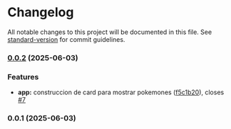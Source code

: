 # Changelog

All notable changes to this project will be documented in this file. See [standard-version](https://github.com/conventional-changelog/standard-version) for commit guidelines.

### [0.0.2](https://github.com/konami12/react-native-course/compare/v0.0.1...v0.0.2) (2025-06-03)

### Features

-   **app:** construccion de card para mostrar pokemones ([f5c1b20](https://github.com/konami12/react-native-course/commit/f5c1b20de8272d7306178f77c7fb01b9af8d0a90)), closes [#7](https://github.com/konami12/react-native-course/issues/7)

### 0.0.1 (2025-06-03)
